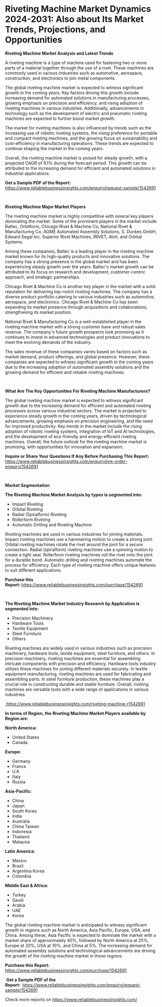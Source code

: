 <p><h1>Riveting Machine Market Dynamics 2024-2031: Also about Its Market Trends, Projections, and Opportunities</h1></p><p><strong>Riveting Machine Market Analysis and Latest Trends</strong></p>
<p><p>A riveting machine is a type of machine used for fastening two or more parts of a material together through the use of a rivet. These machines are commonly used in various industries such as automotive, aerospace, construction, and electronics to join metal components.</p><p>The global riveting machine market is expected to witness significant growth in the coming years. Key factors driving this growth include increasing demand for automated solutions in manufacturing processes, growing emphasis on precision and efficiency, and rising adoption of riveting machines in various industries. Additionally, advancements in technology such as the development of electric and pneumatic riveting machines are expected to further boost market growth.</p><p>The market for riveting machines is also influenced by trends such as the increasing use of robotic riveting systems, the rising preference for portable and compact riveting machines, and the growing focus on sustainability and cost-efficiency in manufacturing operations. These trends are expected to continue shaping the market in the coming years.</p><p>Overall, the riveting machine market is poised for steady growth, with a projected CAGR of 9.1% during the forecast period. This growth can be attributed to the increasing demand for efficient and automated solutions in industrial applications.</p></p>
<p><strong>Get a Sample PDF of the Report:&nbsp;</strong> <a href="https://www.reliablebusinessinsights.com/enquiry/request-sample/1542691">https://www.reliablebusinessinsights.com/enquiry/request-sample/1542691</a></p>
<p>&nbsp;</p>
<p><strong>Riveting Machine Major Market Players</strong></p>
<p><p>The riveting machine market is highly competitive with several key players dominating the market. Some of the prominent players in the market include Baltec, Orbitform, Chicago Rivet & Machine Co, National Rivet & Manufacturing Co, AGME Automated Assembly Solutions, S. Dunkes GmbH, Edward Segal Inc, Superior Rivet Machines, IRIVET, Atoli, and Orbital Systems.</p><p>Among these companies, Baltec is a leading player in the riveting machine market known for its high-quality products and innovative solutions. The company has a strong presence in the global market and has been experiencing steady growth over the years. Baltec's market growth can be attributed to its focus on research and development, customer-centric approach, and strategic partnerships.</p><p>Chicago Rivet & Machine Co is another key player in the market with a solid reputation for delivering top-notch riveting machines. The company has a diverse product portfolio catering to various industries such as automotive, aerospace, and electronics. Chicago Rivet & Machine Co has been expanding its market presence through acquisitions and collaborations, strengthening its market position.</p><p>National Rivet & Manufacturing Co is a well-established player in the riveting machine market with a strong customer base and robust sales revenue. The company's future growth prospects look promising as it continues to invest in advanced technologies and product innovations to meet the evolving demands of the industry.</p><p>The sales revenue of these companies varies based on factors such as market demand, product offerings, and global presence. However, these companies are expected to witness significant growth in the coming years due to the increasing adoption of automated assembly solutions and the growing demand for efficient and reliable riveting machines.</p></p>
<p>&nbsp;</p>
<p><strong>What Are The Key Opportunities For Riveting Machine Manufacturers?</strong></p>
<p><p>The global riveting machine market is expected to witness significant growth due to the increasing demand for efficient and automated riveting processes across various industrial sectors. The market is projected to experience steady growth in the coming years, driven by technological advancements, growing emphasis on precision engineering, and the need for improved productivity. Key trends in the market include the rising adoption of robotic riveting systems, integration of IoT and AI technologies, and the development of eco-friendly and energy-efficient riveting machines. Overall, the future outlook for the riveting machine market is promising, with opportunities for innovation and expansion.</p></p>
<p><strong>Inquire or Share Your Questions If Any Before Purchasing This Report:</strong> <a href="https://www.reliablebusinessinsights.com/enquiry/pre-order-enquiry/1542691">https://www.reliablebusinessinsights.com/enquiry/pre-order-enquiry/1542691</a></p>
<p>&nbsp;</p>
<p><strong>Market Segmentation</strong></p>
<p><strong>The Riveting Machine Market Analysis by types is segmented into:</strong></p>
<p><ul><li>Impact Riveting</li><li>Orbital Riveting</li><li>Radial (Spiralform) Riveting</li><li>Rollerform Riveting</li><li>Automatic Drilling and Riveting Machine</li></ul></p>
<p><p>Riveting machines are used in various industries for joining materials. Impact riveting machines use a hammering motion to create a strong joint. Orbital riveting machines rotate the rivet around the joint for a secure connection. Radial (spiralform) riveting machines use a spinning motion to create a tight seal. Rollerform riveting machines roll the rivet onto the joint for a durable bond. Automatic drilling and riveting machines automate the process for efficiency. Each type of riveting machine offers unique features to suit different applications.</p></p>
<p><strong>Purchase this Report:&nbsp;</strong><a href="https://www.reliablebusinessinsights.com/purchase/1542691">https://www.reliablebusinessinsights.com/purchase/1542691</a></p>
<p>&nbsp;</p>
<p><strong>The Riveting Machine Market Industry Research by Application is segmented into:</strong></p>
<p><ul><li>Precision Machinery</li><li>Hardware Tools</li><li>Textile Equipment</li><li>Steel Furniture</li><li>Others</li></ul></p>
<p><p>Riveting machines are widely used in various industries such as precision machinery, hardware tools, textile equipment, steel furniture, and others. In precision machinery, riveting machines are essential for assembling intricate components with precision and efficiency. Hardware tools industry utilizes these machines for joining different materials securely. In textile equipment manufacturing, riveting machines are used for fabricating and assembling parts. In steel furniture production, these machines play a crucial role in constructing durable and stable furniture. Overall, riveting machines are versatile tools with a wide range of applications in various industries.</p></p>
<p><a href="https://www.reliablebusinessinsights.com/riveting-machine-r1542691">&nbsp;https://www.reliablebusinessinsights.com/riveting-machine-r1542691</a></p>
<p><strong>In terms of Region, the Riveting Machine Market Players available by Region are:</strong></p>
<p>
    <p> <strong> North America: </strong>
        <ul>
            <li>United States</li>
            <li>Canada</li>
        </ul>
        </p> 
    <p> <strong> Europe: </strong>
        <ul>
            <li>Germany</li>
            <li>France</li>
            <li>U.K.</li>
            <li>Italy</li>
            <li>Russia</li>
        </ul>
        </p> 
    <p> <strong> Asia-Pacific: </strong>
        <ul>
            <li>China</li>
            <li>Japan</li>
            <li>South Korea</li>
            <li>India</li>
            <li>Australia</li>
            <li>China Taiwan</li>
            <li>Indonesia</li>
            <li>Thailand</li>
            <li>Malaysia</li>
        </ul>
        </p> 
    <p> <strong> Latin America: </strong>
        <ul>
            <li>Mexico</li>
            <li>Brazil</li>
            <li>Argentina Korea</li>
            <li>Colombia</li>
        </ul>
        </p> 
    <p> <strong> Middle East & Africa: </strong>
        <ul>
            <li>Turkey</li>
            <li>Saudi</li>
            <li>Arabia</li>
            <li>UAE</li>
            <li>Korea</li>
        </ul>
    </p>
    </p>
<p><p>The global riveting machine market is anticipated to witness significant growth in regions such as North America, Asia Pacific, Europe, USA, and China. Among these, Asia Pacific is expected to dominate the market with a market share of approximately 40%, followed by North America at 25%, Europe at 20%, USA at 10%, and China at 5%. The increasing demand for automated assembly solutions and technological advancements are driving the growth of the riveting machine market in these regions.</p></p>
<p><strong>Purchase this Report: </strong><a href="https://www.reliablebusinessinsights.com/purchase/1542691">https://www.reliablebusinessinsights.com/purchase/1542691</a></p>
<p>&nbsp;<strong>Get a Sample PDF of the Report:&nbsp;&nbsp;</strong><a href="https://www.reliablebusinessinsights.com/enquiry/request-sample/1542691">https://www.reliablebusinessinsights.com/enquiry/request-sample/1542691</a></p>
<p><strong></strong></p>
<p>Check more reports on <a href="https://www.reliablebusinessinsights.com/">https://www.reliablebusinessinsights.com/</a></p>